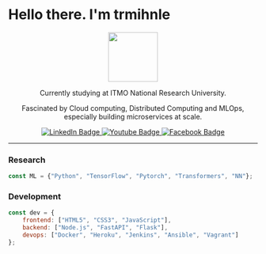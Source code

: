 # Hello there. I'm trmihnle
<div id="header" align="center">
  <img src="https://media.giphy.com/media/M9gbBd9nbDrOTu1Mqx/giphy.gif" width="100"/>
  <p>Currently studying at ITMO National Research University.</p>
  <p>Fascinated by Cloud computing, Distributed Computing and MLOps, especially building microservices at scale. </p>
</div>

<div id="badges" align="center">
  <a href="https://www.linkedin.com/in/le-trong-minh-itmo/">
    <img src="https://img.shields.io/badge/LinkedIn-blue?style=for-the-badge&logo=linkedin&logoColor=white" alt="LinkedIn Badge"/>
  </a>
  <a href="your-youtube-URL">
    <img src="https://img.shields.io/badge/YouTube-red?style=for-the-badge&logo=youtube&logoColor=white" alt="Youtube Badge"/>
  </a>
  <a href="https://www.facebook.com/trong.minh.jr.7777777/">
    <img src="https://img.shields.io/badge/Facebook-1877F2?style=for-the-badge&logo=facebook&logoColor=white" alt="Facebook Badge"/>
  </a>
</div>

<hr/>

### Research

```javascript
const ML = {"Python", "TensorFlow", "Pytorch", "Transformers", "NN"};
```


### Development
```javascript
const dev = {
    frontend: ["HTML5", "CSS3", "JavaScript"],
    backend: ["Node.js", "FastAPI", "Flask"],
    devops: ["Docker", "Heroku", "Jenkins", "Ansible", "Vagrant"]
};
```
